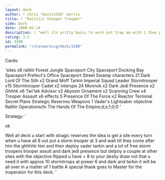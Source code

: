 ```yaml
---
layout: deck
author: ! chris "Austin316" morris
title: ! "Ralitiir Stooper Trooper"
side: Dark
date: 2000-02-14
description: ! "well its pritty basic to work out trap em with 1 then pound em with many"
rating: 3.5
id: 3290
permalink: "/starwarsccg/deck/3290"
---
```

Cards: 

'sites x8
ralitiir
Forest
Jungle
Spaceport City
Spaceport Docking Bay
Spaceport Prefect's Office
Spaceport Street
Swamp
characters 21
Dark Lord Of The Sith x2
Grand Moff Tarkin
Imperial Squad Leader
Stormtrooper x15
Stormtrooper Cadet x2
interups 24
Monnok x2
Dark Jedi Presence x2
Ghhhk x6
Twi'lek Advisor x2
Abyssin Ornament x2
Scanning Crew x4
Trooper Assault x6
effects 5
Presence Of The Force x2
Reactor Terminal
Secret Plans
Strategic Reserves
Weapons 1
Vader's Lightsaber
objective
Ralltiir Operations/In The Hands Of The Empire;d;s;1;0;0
'

Strategy: '

ok

Well all deck u start with stragic reserves
the idea is get a site every turn when u have all 8 out put a storm trooper at 3 and wait till they come after him
the ghhhhk him and then deploy vader tarkin and a lot of free storm troopers trooper assult and dark jedi presence but delpoy a couple at other sites with the objective flipped u have + 8 to your desity draw not that u need it with appros 10 stormtrrops at power 6 and dark and  tarkin it will be all over in a matter of 1 battle
 A special thank goes to Master for the insperaion for this deck. '
